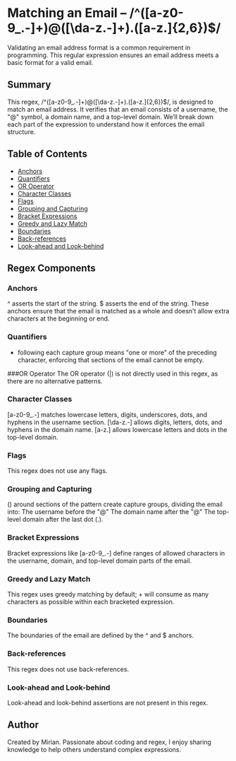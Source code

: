 # Matching an Email – /^([a-z0-9_.-]+)@([\da-z.-]+).([a-z.]{2,6})$/
Validating an email address format is a common requirement in programming. This regular expression ensures an email address meets a basic format for a valid email.

## Summary
This regex, /^([a-z0-9_\.-]+)@([\da-z\.-]+)\.([a-z\.]{2,6})$/, is designed to match an email address. It verifies that an email consists of a username, the "@" symbol, a domain name, and a top-level domain. We’ll break down each part of the expression to understand how it enforces the email structure.

## Table of Contents
- [Anchors](#anchors)
- [Quantifiers](#quantifiers)
- [OR Operator](#or-operator)
- [Character Classes](#character-classes)
- [Flags](#flags)
- [Grouping and Capturing](#grouping-and-capturing)
- [Bracket Expressions](#bracket-expressions)
- [Greedy and Lazy Match](#greedy-and-lazy-match)
- [Boundaries](#boundaries)
- [Back-references](#back-references)
- [Look-ahead and Look-behind](#look-ahead-and-look-behind)

## Regex Components

### Anchors
^ asserts the start of the string.
$ asserts the end of the string.
These anchors ensure that the email is matched as a whole and doesn’t allow extra characters at the beginning or end.

### Quantifiers
+ following each capture group means "one or more" of the preceding character, enforcing that sections of the email cannot be empty.

###OR Operator
The OR operator (|) is not directly used in this regex, as there are no alternative patterns.

### Character Classes
[a-z0-9_\.-] matches lowercase letters, digits, underscores, dots, and hyphens in the username section.
[\da-z\.-] allows digits, letters, dots, and hyphens in the domain name.
[a-z\.] allows lowercase letters and dots in the top-level domain.

### Flags
This regex does not use any flags.

### Grouping and Capturing
() around sections of the pattern create capture groups, dividing the email into:
The username before the "@"
The domain name after the "@"
The top-level domain after the last dot (.).

### Bracket Expressions
Bracket expressions like [a-z0-9_\.-] define ranges of allowed characters in the username, domain, and top-level domain parts of the email.

### Greedy and Lazy Match
This regex uses greedy matching by default; + will consume as many characters as possible within each bracketed expression.

### Boundaries
The boundaries of the email are defined by the ^ and $ anchors.

### Back-references
This regex does not use back-references.

### Look-ahead and Look-behind
Look-ahead and look-behind assertions are not present in this regex.

## Author
Created by Mirian. Passionate about coding and regex, I enjoy sharing knowledge to help others understand complex expressions.